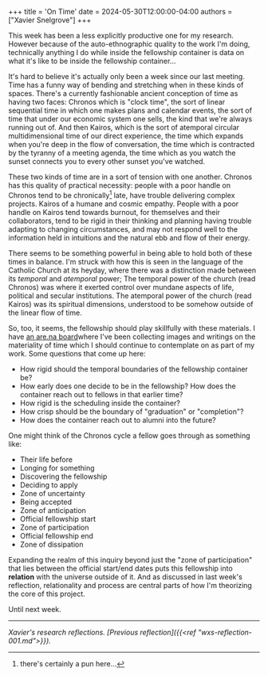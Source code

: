 +++
title = 'On Time'
date = 2024-05-30T12:00:00-04:00
authors = ["Xavier Snelgrove"]
+++

This week has been a less explicitly productive one for my research. However because of the auto-ethnographic quality to the work I'm doing, technically anything I do while inside the fellowship container is data on what it's like to be inside the fellowship container...

It's hard to believe it's actually only been a week since our last meeting. Time has a funny way of bending and stretching when in these kinds of spaces. There's a currently fashionable ancient conception of time as having two faces: Chronos which is "clock time", the sort of linear sequential time in which one makes plans and calendar events, the sort of time that under our economic system one sells, the kind that we're always running out of. And then Kairos, which is the sort of atemporal circular multidimensional time of our direct experience, the time which expands when you're deep in the flow of conversation, the time which is contracted by the tyranny of a meeting agenda, the time which as you watch the sunset connects you to every other sunset you've watched.

These two kinds of time are in a sort of tension with one another. Chronos has this quality of practical necessity: people with a poor handle on Chronos tend to be chronically[^1] late, have trouble delivering complex projects. Kairos of a humane and cosmic empathy. People with a poor handle on Kairos tend towards burnout, for themselves and their collaborators, tend to be rigid in their thinking and planning having trouble adapting to changing circumstances, and may not respond well to the information held in intuitions and the natural ebb and flow of their energy.

There seems to be something powerful in being able to hold both of these times in balance. I'm struck with how this is seen in the language of the Catholic Church at its heyday, where there was a distinction made between its *temporal* and *atemporal* power; The temporal power of the church (read Chronos) was where it exerted control over mundane aspects of life, political and secular institutions. The atemporal power of the church (read Kairos) was its spiritual dimensions, understood to be somehow outside of the linear flow of time.

So, too, it seems, the fellowship should play skillfully with these materials. I have [an are.na board](https://www.are.na/xavier-snelgrove/time-material)where I've been collecting images and writings on the materiality of time which I should continue to contemplate on as part of my work. Some questions that come up here:
- How rigid should the temporal boundaries of the fellowship container be?
- How early does one decide to be in the fellowship? How does the container reach out to fellows in that earlier time?
- How rigid is the scheduling inside the container?
- How crisp should be the boundary of "graduation" or "completion"?
- How does the container reach out to alumni into the future?

One might think of the Chronos cycle a fellow goes through as something like:
- Their life before
- Longing for something
- Discovering the fellowship
- Deciding to apply
- Zone of uncertainty
- Being accepted
- Zone of anticipation
- Official fellowship start
- Zone of participation
- Official fellowship end
- Zone of dissipation

Expanding the realm of this inquiry beyond just the "zone of participation" that lies between the official start/end dates puts this fellowship into **relation** with the universe outside of it. And as discussed in last week's reflection, relationality and process are central parts of how I'm theorizing the core of this project.

Until next week.

***

*Xavier's research reflections. [Previous reflection]({{<ref "wxs-reflection-001.md">}}).*


[^1]: there's certainly a pun here...
